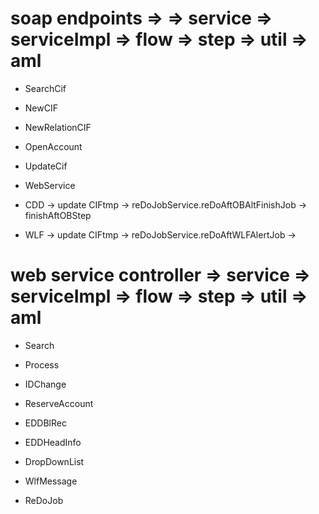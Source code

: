 
# soap endpoints => => service => serviceImpl => flow => step => util => aml

* SearchCif

* NewCIF
* NewRelationCIF

* OpenAccount

* UpdateCif

* WebService

* CDD -> update CIFtmp -> reDoJobService.reDoAftOBAltFinishJob -> finishAftOBStep
* WLF -> update CIFtmp -> reDoJobService.reDoAftWLFAlertJob    -> 





# web service controller => service => serviceImpl => flow => step => util => aml

* Search
* Process
* IDChange
* ReserveAccount
* EDDBlRec
* EDDHeadInfo

* DropDownList
* WlfMessage
* ReDoJob

